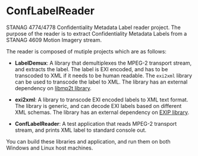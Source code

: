 # ConfLabelReader
STANAG 4774/4778 Confidentiality Metadata Label reader project.  The purpose of
the reader is to extract Confidentiality Metadata Labels from a STANAG 4609
Motion Imagery stream.

The reader is composed of mutiple projects which are as follows:

* __LabelDemux__: A library that demultiplexes the MPEG-2 transport stream, and 
extracts the label.  The label is EXI encoded, and has to be transcoded to XML
if it needs to be human readable.  The `exi2xml` library can be used to transcode
the label to XML.  The library has an external dependency on 
[libmp2t library](https://github.com/jimcavoy/mp2tp).

* __exi2xml__: A library to transcode EXI encoded labels to XML text format.  The library is
generic, and can decode EXI labels based on different XML schemas.  The library has 
an external dependency on [EXIP library](https://github.com/rwl/exip).

* __ConfLabelReader__: A test application that reads MPEG-2 transport stream, and
prints XML label to standard console out.

You can build these libraries and application, and run them on both Windows 
and Linux host machines.
